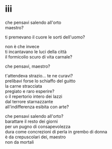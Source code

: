 # iii

che pensavi salendo all'orto  
maestro?

ti premevano il cuore le sorti dell'uomo?

non è che invece  
ti incantavano le luci della città  
il formicolio scuro di vita carnale?

che pensavi, maestro?

t'attendeva strazio... te ne curavi?  
prelibavi forse lo schiaffo del guitto  
la carne stracciata  
pregiato e raro esperire?  
o il repertorio intero dei lazzi  
dal terrore starnazzante  
all'indifferenza esibita con arte?

che pensavi salendo all'orto?  
barattare il resto dei giorni  
per un pugno di consapevolezza  
dura come concrezioni di perla in grembo di donna  
è da crepuscolari dei, maestro  
non da mortali
